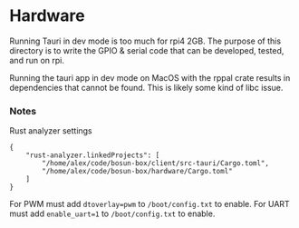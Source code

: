 # Hardware

Running Tauri in dev mode is too much for rpi4 2GB. The purpose of this directory is to write the GPIO & serial code that can be developed, tested, and run on rpi.

Running the tauri app in dev mode on MacOS with the rppal crate results in dependencies that cannot be found. This is likely some kind of libc issue.


### Notes
Rust analyzer settings
```
{
    "rust-analyzer.linkedProjects": [
        "/home/alex/code/bosun-box/client/src-tauri/Cargo.toml",
        "/home/alex/code/bosun-box/hardware/Cargo.toml"
    ]
}
```

For PWM must add `dtoverlay=pwm` to `/boot/config.txt` to enable.
For UART must add `enable_uart=1` to `/boot/config.txt` to enable.